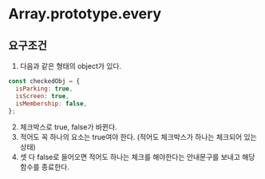 # Array.prototype.every

## 요구조건

1. 다음과 같은 형태의 object가 있다.

```js
const checkedObj = {
  isParking: true,
  isScreen: true,
  isMembership: false,
};
```

2. 체크박스로 true, false가 바뀐다.
3. 적어도 꼭 하나의 요소는 true여야 한다. (적어도 체크박스가 하나는 체크되어 있는 상태)
4. 셋 다 false로 들어오면 적어도 하나는 체크를 해야한다는 안내문구를 보내고 해당 함수를 종료한다.

